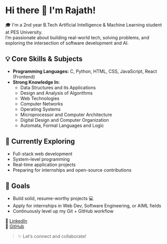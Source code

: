 # Hi there 👋 I'm Rajath!

🎓 I'm a 2nd year B.Tech Artificial Intelligence & Machine Learning student at PES University.  
I’m passionate about building real-world tech, solving problems, and exploring the intersection of software development and AI.

## 💡 Core Skills & Subjects
- **Programming Languages:** C, Python, HTML, CSS, JavaScript, React (Frontend)
- **Strong Knowledge In:**  
  - Data Structures and its Applications  
  - Design and Analysis of Algorithms  
  - Web Technologies  
  - Computer Networks  
  - Operating Systems  
  - Microprocessor and Computer Architecture  
  - Digital Design and Computer Organization  
  - Automata, Formal Languages and Logic

## 🚀 Currently Exploring
- Full-stack web development
- System-level programming
- Real-time application projects
- Preparing for internships and open-source contributions

## 📌 Goals
- Build solid, resume-worthy projects 💻  
- Apply for internships in Web Dev, Software Engineering, or AIML fields  
- Continuously level up my Git + GitHub workflow  

🔗 [LinkedIn](https://www.linkedin.com/in/rajath-gopalakrishna-2193a4323/)  
🔗 [GitHub](https://github.com/Rj-og)

> ✨ Let’s connect and collaborate!
